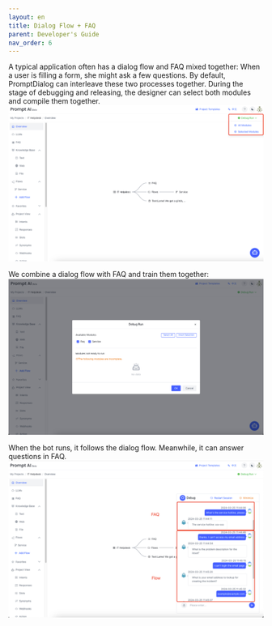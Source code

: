 ```yaml
---
layout: en
title: Dialog Flow + FAQ
parent: Developer's Guide
nav_order: 6
---
```

A typical application often has a dialog flow and FAQ mixed together: When a user is filling a form, she might ask a few questions.  By default, PromptDialog can interleave these two processes together.  During the stage of debugging and releasing, the designer can select both modules and compile them together.  
![flow-faq-01.png](/assets/images/tutorial/flow/flow-faq-01.png)

We combine a dialog flow with FAQ and train them together:
![flow-faq-02.png](/assets/images/tutorial/flow/flow-faq-02.png)

When the bot runs,  it follows the dialog flow.  Meanwhile, it can answer questions in FAQ.
![flow-faq-03.png](/assets/images/tutorial/flow/flow-faq-03.png)
